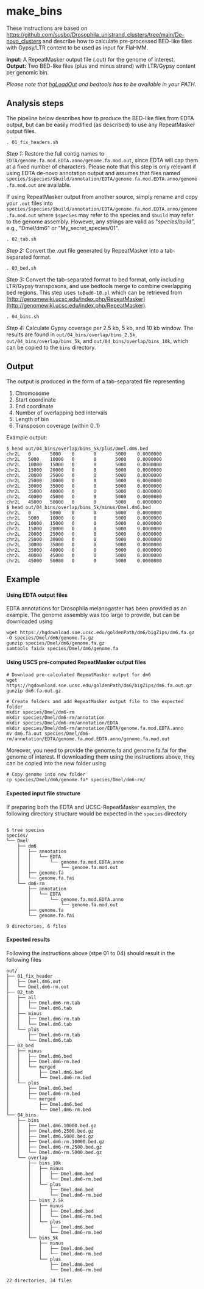# make_bins

These instructions are based on https://github.com/susbo/Drosophila_unistrand_clusters/tree/main/De-novo_clusters and describe how to calculate pre-processed BED-like files with Gypsy/LTR content to be used as input for FlaHMM.

**Input:** A RepeatMasker output file (.out) for the genome of interest.<br>
**Output:** Two BED-like files (plus and minus strand) with LTR/Gypsy content per genomic bin.<br>

*Please note that [hgLoadOut](https://hgdownload.cse.ucsc.edu/admin/exe/linux.x86_64/hgLoadOut) and bedtools has to be available in your PATH.*

## Analysis steps

The pipeline below describes how to produce the BED-like files from EDTA output, but can be easily modified (as described) to use any RepeatMasker output files.

```
. 01_fix_headers.sh
```
*Step 1:* Restore the full contig names to `EDTA/genome.fa.mod.EDTA.anno/genome.fa.mod.out`, since EDTA will cap them at a fixed number of characters. Please note that this step is only relevant if using EDTA de-novo annotation output and assumes that files named `species/$species/$build/annotation/EDTA/genome.fa.mod.EDTA.anno/genome.fa.mod.out` are available.

If using RepeatMasker output from another source, simply rename and copy your `.out` files into `species/$species/$build/annotation/EDTA/genome.fa.mod.EDTA.anno/genome.fa.mod.out` where `$species` may refer to the species and `$build` may refer to the genome assembly. However, any strings are valid as "$species/$build", e.g., "Dmel/dm6" or "My_secret_species/01".

```
. 02_tab.sh
```
*Step 2:* Convert the .out file generated by RepeatMasker into a tab-separated format.

```
. 03_bed.sh
```
*Step 3:* Convert the tab-separated format to bed format, only including LTR/Gypsy transposons, and use bedtools merge to combine overlapping bed regions. This step uses `toBed6-10.pl` which can be retrieved from [http://genomewiki.ucsc.edu/index.php/RepeatMasker](http://genomewiki.ucsc.edu/index.php/RepeatMasker).

```
. 04_bins.sh
```
*Step 4:* Calculate Gypsy coverage per 2.5 kb, 5 kb, and 10 kb window. The results are found in `out/04_bins/overlap/bins_2.5k`, `out/04_bins/overlap/bins_5k`, and `out/04_bins/overlap/bins_10k`, which can be copied to the `bins` directory.


## Output

The output is produced in the form of a tab-separated file representing
1. Chromosome
2. Start coordinate
3. End coordinate
4. Number of overlapping bed intervals
5. Length of bin
6. Transposon coverage (within 0..1)

Example output:
```
$ head out/04_bins/overlap/bins_5k/plus/Dmel.dm6.bed 
chr2L   0       5000    0       0       5000    0.0000000
chr2L   5000    10000   0       0       5000    0.0000000
chr2L   10000   15000   0       0       5000    0.0000000
chr2L   15000   20000   0       0       5000    0.0000000
chr2L   20000   25000   0       0       5000    0.0000000
chr2L   25000   30000   0       0       5000    0.0000000
chr2L   30000   35000   0       0       5000    0.0000000
chr2L   35000   40000   0       0       5000    0.0000000
chr2L   40000   45000   0       0       5000    0.0000000
chr2L   45000   50000   0       0       5000    0.0000000
$ head out/04_bins/overlap/bins_5k/minus/Dmel.dm6.bed 
chr2L   0       5000    0       0       5000    0.0000000
chr2L   5000    10000   0       0       5000    0.0000000
chr2L   10000   15000   0       0       5000    0.0000000
chr2L   15000   20000   0       0       5000    0.0000000
chr2L   20000   25000   0       0       5000    0.0000000
chr2L   25000   30000   0       0       5000    0.0000000
chr2L   30000   35000   0       0       5000    0.0000000
chr2L   35000   40000   0       0       5000    0.0000000
chr2L   40000   45000   0       0       5000    0.0000000
chr2L   45000   50000   0       0       5000    0.0000000
```

## Example

#### Using EDTA output files

EDTA annotations for Drosophila melanogaster has been provided as an example. The genome assembly was too large to provide, but can be downloaded using

```
wget https://hgdownload.soe.ucsc.edu/goldenPath/dm6/bigZips/dm6.fa.gz -O species/Dmel/dm6/genome.fa.gz
gunzip species/Dmel/dm6/genome.fa.gz
samtools faidx species/Dmel/dm6/genome.fa
```

#### Using USCS pre-computed RepeatMasker output files

```
# Download pre-calculated RepeatMasker output for dm6
wget https://hgdownload.soe.ucsc.edu/goldenPath/dm6/bigZips/dm6.fa.out.gz
gunzip dm6.fa.out.gz

# Create folders and add RepeatMasker output file to the expected folder
mkdir species/Dmel/dm6-rm
mkdir species/Dmel/dm6-rm/annotation
mkdir species/Dmel/dm6-rm/annotation/EDTA
mkdir species/Dmel/dm6-rm/annotation/EDTA/genome.fa.mod.EDTA.anno
mv dm6.fa.out species/Dmel/dm6-rm/annotation/EDTA/genome.fa.mod.EDTA.anno/genome.fa.mod.out
```

Moreover, you need to provide the genome.fa and genome.fa.fai for the genome of interest. If downloading them using the instructions above, they can be copied into the new folder using
```
# Copy genome into new folder
cp species/Dmel/dm6/genome.fa* species/Dmel/dm6-rm/
```

#### Expected input file structure

If preparing both the EDTA and UCSC-RepeatMasker examples, the following directory structure would be expected in the `species` directory

```

$ tree species
species/
└── Dmel
    ├── dm6
    │   ├── annotation
    │   │   └── EDTA
    │   │       └── genome.fa.mod.EDTA.anno
    │   │           └── genome.fa.mod.out
    │   ├── genome.fa
    │   └── genome.fa.fai
    └── dm6-rm
        ├── annotation
        │   └── EDTA
        │       └── genome.fa.mod.EDTA.anno
        │           └── genome.fa.mod.out
        ├── genome.fa
        └── genome.fa.fai

9 directories, 6 files
```

#### Expected results

Following the instructions above (stpe 01 to 04) should result in the following files

```
out/
├── 01_fix_header
│   ├── Dmel.dm6.out
│   └── Dmel.dm6-rm.out
├── 02_tab
│   ├── all
│   │   ├── Dmel.dm6-rm.tab
│   │   └── Dmel.dm6.tab
│   ├── minus
│   │   ├── Dmel.dm6-rm.tab
│   │   └── Dmel.dm6.tab
│   └── plus
│       ├── Dmel.dm6-rm.tab
│       └── Dmel.dm6.tab
├── 03_bed
│   ├── minus
│   │   ├── Dmel.dm6.bed
│   │   ├── Dmel.dm6-rm.bed
│   │   └── merged
│   │       ├── Dmel.dm6.bed
│   │       └── Dmel.dm6-rm.bed
│   └── plus
│       ├── Dmel.dm6.bed
│       ├── Dmel.dm6-rm.bed
│       └── merged
│           ├── Dmel.dm6.bed
│           └── Dmel.dm6-rm.bed
└── 04_bins
    ├── bins
    │   ├── Dmel.dm6.10000.bed.gz
    │   ├── Dmel.dm6.2500.bed.gz
    │   ├── Dmel.dm6.5000.bed.gz
    │   ├── Dmel.dm6-rm.10000.bed.gz
    │   ├── Dmel.dm6-rm.2500.bed.gz
    │   └── Dmel.dm6-rm.5000.bed.gz
    └── overlap
        ├── bins_10k
        │   ├── minus
        │   │   ├── Dmel.dm6.bed
        │   │   └── Dmel.dm6-rm.bed
        │   └── plus
        │       ├── Dmel.dm6.bed
        │       └── Dmel.dm6-rm.bed
        ├── bins_2.5k
        │   ├── minus
        │   │   ├── Dmel.dm6.bed
        │   │   └── Dmel.dm6-rm.bed
        │   └── plus
        │       ├── Dmel.dm6.bed
        │       └── Dmel.dm6-rm.bed
        └── bins_5k
            ├── minus
            │   ├── Dmel.dm6.bed
            │   └── Dmel.dm6-rm.bed
            └── plus
                ├── Dmel.dm6.bed
                └── Dmel.dm6-rm.bed

22 directories, 34 files
```
